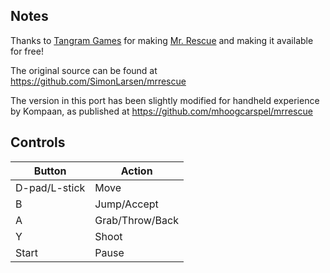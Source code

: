 ## Notes

Thanks to [Tangram Games](https://tangramgames.dk/) for making [Mr. Rescue](https://tangramgames.dk/games/mrrescue/) and making it available for free! 

The original source can be found at https://github.com/SimonLarsen/mrrescue

The version in this port has been slightly modified for handheld experience by Kompaan, as published at https://github.com/mhoogcarspel/mrrescue

## Controls

| Button | Action |
|--|--| 
|D-pad/L-stick|Move|
|B|Jump/Accept|
|A|Grab/Throw/Back|
|Y|Shoot|
|Start|Pause|